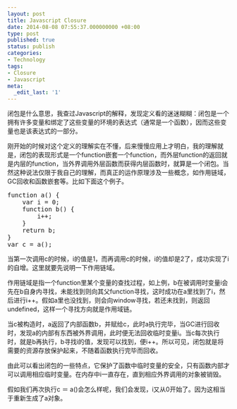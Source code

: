 ```yaml
---
layout: post
title: Javascript Closure
date: 2014-08-08 07:55:37.000000000 +08:00
type: post
published: true
status: publish
categories:
- Technology
tags:
- Closure
- Javascript
meta:
  _edit_last: '1'
---
```

<p>闭包是什么意思，我查过Javascript的解释，发现定义看的迷迷糊糊：闭包是一个拥有许多变量和绑定了这些变量的环境的表达式（通常是一个函数），因而这些变量也是该表达式的一部分。</p>
<p>刚开始的时候对这个定义的理解实在不懂，后来慢慢应用上才明白，我的理解就是，闭包的表现形式是一个function嵌套一个function，而外层function的返回就是内层的function，当外界调用外层函数而获得内层函数时，就算是一个闭包。当然这种说法仅限于我自己的理解，而真正的运作原理涉及一些概念，如作用链域，GC回收和函数嵌套等。比如下面这个例子。</p>
<pre>function a() {
    var i = 0;
    function b() {
        i++;
    }
    return b;
}
var c = a();</pre>
<!--more-->
<p>当第一次调用c的时候，i的值是1，而再调用c的时候，i的值却是2了，成功实现了i的自增。这里就要先说明一下作用链域。</p>
<p>作用链域是指一个function里某个变量的查找过程，如上例，b在被调用时变量i会先在b自身内寻找，未能找到则向其父function寻找，这时成功在a里找到了i，然后进行i++。假如a里也没找到，则会向window寻找，若还未找到，则返回undefined，这样一个寻找方向就是作用域链。</p>
<p>当c被构造时，a返回了内部函数b，并赋给c，此时a执行完毕，当GC进行回收时，发现a的内部有东西被外界调用，此时便无法回收临时变量i。当c每次执行时，就是b再执行，b寻找i的值，发现可以找到，便i++。所以可见，闭包就是将需要的资源存放保护起来，不随着函数执行完毕而回收。</p>
<p>由此可以看出闭包的一些特点，它保护了函数中临时变量的安全，只有函数内部才可以调用相应临时变量。在内存中i一直存在，直到相应外界调用的对象被销毁。</p>
<p>假如我们再次执行c ＝ a()会怎么样呢，我们会发现，i又从0开始了。因为这相当于重新生成了a对象。</p>

